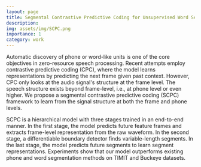 ```yaml
---
layout: page
title: Segmental Contrastive Predictive Coding for Unsupervised Word Segmentation
description: 
img: assets/img/SCPC.png
importance: 1
category: work
---
```


<object data="../assets/pdf/SCPC_fig.pdf" width="1000" height="1000" type='application/pdf'>
</object>


Automatic discovery of phone or word-like units is one of the core objectives in zero-resource speech processing. Recent attempts employ contrastive predictive coding (CPC), where the model learns representations by predicting the next frame given past context. However, CPC only looks at the audio signal's structure at the frame level. The speech structure exists beyond frame-level, i.e., at phone level or even higher. We propose a segmental contrastive predictive coding (SCPC) framework to learn from the signal structure at both the frame and phone levels.

SCPC is a hierarchical model with three stages trained in an end-to-end manner. In the first stage, the model predicts future feature frames and extracts frame-level representation from the raw waveform. In the second stage, a differentiable boundary detector finds variable-length segments. In the last stage, the model predicts future segments to learn segment representations. Experiments show that our model outperforms existing phone and word segmentation methods on TIMIT and Buckeye datasets.
